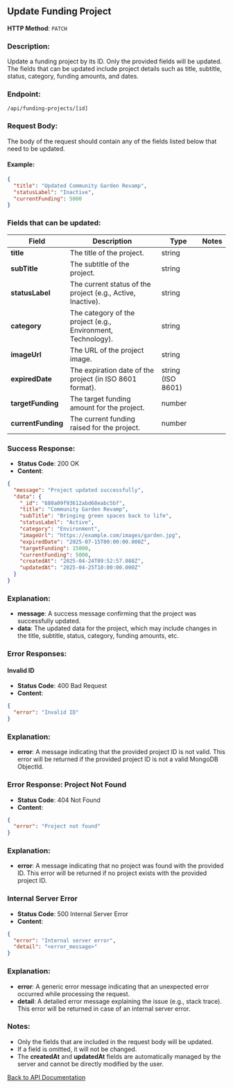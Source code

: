 ## Update Funding Project

**HTTP Method**: `PATCH`

### Description:

Update a funding project by its ID. Only the provided fields will be updated. The fields that can be updated include project details such as title, subtitle, status, category, funding amounts, and dates.

### Endpoint:

`/api/funding-projects/[id]`

### Request Body:

The body of the request should contain any of the fields listed below that need to be updated.

#### Example:

```json
{
  "title": "Updated Community Garden Revamp",
  "statusLabel": "Inactive",
  "currentFunding": 5000
}
```

### Fields that can be updated:

| Field              | Description                                                  | Type              | Notes |
| ------------------ | ------------------------------------------------------------ | ----------------- | ----- |
| **title**          | The title of the project.                                    | string            |       |
| **subTitle**       | The subtitle of the project.                                 | string            |       |
| **statusLabel**    | The current status of the project (e.g., Active, Inactive).  | string            |       |
| **category**       | The category of the project (e.g., Environment, Technology). | string            |       |
| **imageUrl**       | The URL of the project image.                                | string            |       |
| **expiredDate**    | The expiration date of the project (in ISO 8601 format).     | string (ISO 8601) |       |
| **targetFunding**  | The target funding amount for the project.                   | number            |       |
| **currentFunding** | The current funding raised for the project.                  | number            |       |

### Success Response:

- **Status Code**: 200 OK
- **Content**:

```json
{
  "message": "Project updated successfully",
  "data": {
    "_id": "680a09f93612abd68eabc5bf",
    "title": "Community Garden Revamp",
    "subTitle": "Bringing green spaces back to life",
    "statusLabel": "Active",
    "category": "Environment",
    "imageUrl": "https://example.com/images/garden.jpg",
    "expiredDate": "2025-07-15T00:00:00.000Z",
    "targetFunding": 15000,
    "currentFunding": 5000,
    "createdAt": "2025-04-24T09:52:57.088Z",
    "updatedAt": "2025-04-25T10:00:00.000Z"
  }
}
```

### Explanation:

- **message**: A success message confirming that the project was successfully updated.
- **data**: The updated data for the project, which may include changes in the title, subtitle, status, category, funding amounts, etc.

### Error Responses:

#### Invalid ID

- **Status Code**: 400 Bad Request
- **Content**:

```json
{
  "error": "Invalid ID"
}
```

### Explanation:

- **error**: A message indicating that the provided project ID is not valid. This error will be returned if the provided project ID is not a valid MongoDB ObjectId.

### Error Response: Project Not Found

- **Status Code**: 404 Not Found
- **Content**:

```json
{
  "error": "Project not found"
}
```

### Explanation:

- **error**: A message indicating that no project was found with the provided ID. This error will be returned if no project exists with the provided project ID.

### Internal Server Error

- **Status Code**: 500 Internal Server Error
- **Content**:

```json
{
  "error": "Internal server error",
  "detail": "<error_message>"
}
```

### Explanation:

- **error**: A generic error message indicating that an unexpected error occurred while processing the request.
- **detail**: A detailed error message explaining the issue (e.g., stack trace). This error will be returned in case of an internal server error.

### Notes:

- Only the fields that are included in the request body will be updated.
- If a field is omitted, it will not be changed.
- The **createdAt** and **updatedAt** fields are automatically managed by the server and cannot be directly modified by the user.

[Back to API Documentation](../README.md#api-documentation)
